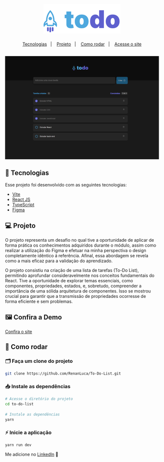 <h1 align="center">
 <img src="./src/assets/logo.svg" />
</h1>
<p align="center">
  <a href="#-tecnologias">Tecnologias</a>&nbsp;&nbsp;&nbsp;|&nbsp;&nbsp;&nbsp;
  <a href="#-projeto">Projeto</a>&nbsp;&nbsp;&nbsp;|&nbsp;&nbsp;&nbsp;
  <a href="#-como-rodar">Como rodar</a>&nbsp;&nbsp;&nbsp;|&nbsp;&nbsp;&nbsp;
  <a href="https://to-do-list-delta-ashy.vercel.app" target="_blank">Acesse o site</a>
</p>

<br>

<img src="./src/assets/preview.png">



## 🚀 Tecnologias

Esse projeto foi desenvolvido com as seguintes tecnologias:

- [Vite](https://vitejs.dev/)
- [React JS](https://pt-br.reactjs.org/)
- [TypeScript](https://www.typescriptlang.org/)
- [Figma](https://www.figma.com)

## 💻 Projeto

O projeto representa um desafio no qual tive a oportunidade de aplicar de forma prática os conhecimentos adquiridos durante o módulo, assim como realizar a utilização do Figma e efetuar na minha perspectiva o design completamente idêntico á referência. Afinal, essa abordagem se revela como a mais eficaz para a validação do aprendizado.

O projeto consistiu na criação de uma lista de tarefas (To-Do List), permitindo aprofundar consideravelmente nos conceitos fundamentais do React. Tive a oportunidade de explorar temas essenciais, como componentes, propriedades, estados, e, sobretudo, compreender a importância de uma sólida arquitetura de componentes. Isso se mostrou crucial para garantir que a transmissão de propriedades ocorresse de forma eficiente e sem problemas.

## 🖼 Confira a Demo
<p> <a href="https://to-do-list-delta-ashy.vercel.app" target="_blank"> Confira o site </a> </p>

## 🔧 Como rodar

### 🗂 Faça um clone do projeto

```bash
git clone https://github.com/RenanLuca/To-Do-List.git
```

### 📥 Instale as dependências
```bash
# Acesse o diretório do projeto
cd to-do-list

# Instale as dependências
yarn 
```

### ⚡ Inicie a aplicação
```bash
yarn run dev
```

Me adicione no [LinkedIn](https://www.linkedin.com/in/renanLuca/) :wave: